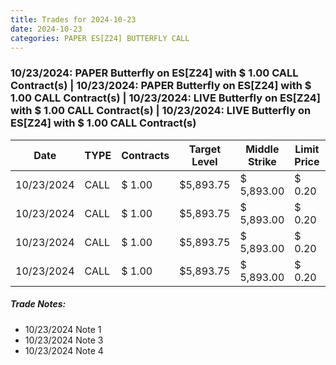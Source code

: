 ```yaml
---
title: Trades for 2024-10-23
date: 2024-10-23
categories: PAPER ES[Z24] BUTTERFLY CALL
---
```


### 10/23/2024: PAPER Butterfly on ES[Z24] with $ 1.00 CALL Contract(s) | 10/23/2024: PAPER Butterfly on ES[Z24] with $ 1.00 CALL Contract(s) | 10/23/2024: LIVE Butterfly on ES[Z24] with $ 1.00 CALL Contract(s) | 10/23/2024: LIVE Butterfly on ES[Z24] with $ 1.00 CALL Contract(s)

<table class="styled-table">
    <thead>
        <tr>
            <th>Date</th>
            <th>TYPE</th>
            <th>Contracts</th>
            <th>Target Level</th>
            <th>Middle Strike</th>
            <th>Limit Price</th>
            <th>Spread</th>
            <th>Fill</th>
            <th>Entered</th>
            <th>Exited</th>
            <th>TIM</th>
            <th>Profit</th>
        </tr>
    </thead>
    <tbody>
        
<tr>
    <td>10/23/2024</td><td>CALL</td><td>$ 1.00</td><td>$5,893.75</td><td>$ 5,893.00</td>
    <td>$ 0.20</td><td>$ 5.00</td><td></td><td></td><td></td>
    <td>0:00:00</td><td></td>
</tr>
<tr>
    <td>10/23/2024</td><td>CALL</td><td>$ 1.00</td><td>$5,893.75</td><td>$ 5,893.00</td>
    <td>$ 0.20</td><td>$ 5.00</td><td></td><td></td><td></td>
    <td>0:00:00</td><td></td>
</tr>
<tr>
    <td>10/23/2024</td><td>CALL</td><td>$ 1.00</td><td>$5,893.75</td><td>$ 5,893.00</td>
    <td>$ 0.20</td><td>$ 5.00</td><td>$ -</td><td></td><td></td>
    <td>0:00:00</td><td></td>
</tr>
<tr>
    <td>10/23/2024</td><td>CALL</td><td>$ 1.00</td><td>$5,893.75</td><td>$ 5,893.00</td>
    <td>$ 0.20</td><td>$ 5.00</td><td>$ -</td><td></td><td></td>
    <td>0:00:00</td><td></td>
</tr>
    </tbody>
</table>

##### Trade Notes: 

* 10/23/2024 Note 1
* 10/23/2024 Note 3
* 10/23/2024 Note 4